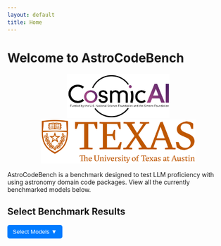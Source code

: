 ```yaml
---
layout: default
title: Home
---
```


# Welcome to AstroCodeBench

<div style="text-align: center; margin-top: 20px;">
  <img src="assets/pics/cosmic_logo.png" alt="Logo" style="height: 100px; margin: 0 10px;">
  <img src="assets/pics/ut_logo.png" alt="Longhorn" style="height: 100px; margin: 0 10px;">
</div>

AstroCodeBench is a benchmark designed to test LLM proficiency with using astronomy domain code packages. View all the currently benchmarked models below.

<h2>Select Benchmark Results</h2>
<div style="position: relative; display: inline-block;">
  <button id="dropdown-btn" style="padding: 8px 12px; background-color: #007BFF; color: white; border: none; cursor: pointer; border-radius: 5px;">
    Select Models ▼
  </button>
  <div id="model-dropdown" style="display: none; position: absolute; background: white; border: 1px solid #ccc; width: 250px; max-height: 250px; overflow-y: auto;">
  </div>
</div>

<canvas id="benchmarkChart" width="800" height="400"></canvas>

<script src="https://cdn.jsdelivr.net/npm/chart.js"></script>
<script>
  let jsonBasePath = "{{ site.baseurl }}/assets/json/";
  const datasets = {
    "benchmark_results_old.json": "Old Benchmark",
    "benchmark_results_new.json": "Colloquial Query Benchmark"
  };

  let chartData = {
    labels: [],
    datasets: []
  };

  let colors = [
    "rgba(255, 99, 132, 0.5)", "rgba(54, 162, 235, 0.5)",
    "rgba(255, 206, 86, 0.5)", "rgba(75, 192, 192, 0.5)",
    "rgba(153, 102, 255, 0.5)", "rgba(255, 159, 64, 0.5)",
    "rgba(201, 203, 207, 0.5)"
  ];

  let borderColors = [
    "rgba(255, 99, 132, 1)", "rgba(54, 162, 235, 1)",
    "rgba(255, 206, 86, 1)", "rgba(75, 192, 192, 1)",
    "rgba(153, 102, 255, 1)", "rgba(255, 159, 64, 1)",
    "rgba(201, 203, 207, 1)"
  ];

  let usedColors = {}; 
  let currentColorIndex = 0;
  let allModels = {}; // Store model names and corresponding dataset

  let ctx = document.getElementById("benchmarkChart").getContext("2d");
  let benchmarkChart = new Chart(ctx, {
    type: "bar",
    data: chartData,
    options: {
      responsive: true,
      maintainAspectRatio: true,
      scales: { y: { beginAtZero: true } },
      plugins: {
        legend: { display: true },
        title: { display: true, text: "Benchmark Evaluation Metrics" }
      }
    }
  });

  const dropdownBtn = document.getElementById("dropdown-btn");
  const dropdownMenu = document.getElementById("model-dropdown");

  dropdownBtn.addEventListener("click", () => {
    dropdownMenu.style.display = dropdownMenu.style.display === "block" ? "none" : "block";
  });

  document.addEventListener("click", (event) => {
    if (!dropdownBtn.contains(event.target) && !dropdownMenu.contains(event.target)) {
      dropdownMenu.style.display = "none";
    }
  });

  async function populateDropdown() {
    dropdownMenu.innerHTML = "";
    allModels = {};

    for (const [file, datasetName] of Object.entries(datasets)) {
      try {
        const response = await fetch(jsonBasePath + file);
        const data = await response.json();
        
        data.forEach((item) => {
          let modelName = item.model?.model;
          if (modelName && !allModels[modelName]) {
            allModels[modelName] = datasetName;
          }
        });
      } catch (error) {
        console.error(`Error loading ${file}:`, error);
      }
    }

    for (const [model, dataset] of Object.entries(allModels)) {
      const label = document.createElement("label");
      label.style.display = "block";
      label.style.cursor = "pointer";
      label.style.padding = "5px";

      const checkbox = document.createElement("input");
      checkbox.type = "checkbox";
      checkbox.value = model;
      checkbox.style.marginRight = "5px";

      checkbox.addEventListener("change", function () {
        if (this.checked) {
          fetchAndProcessData(model, dataset);
        } else {
          removeModelFromChart(model);
        }
      });

      label.appendChild(checkbox);
      label.appendChild(document.createTextNode(`${model} (${dataset})`));
      dropdownMenu.appendChild(label);
    }
  }

  async function fetchAndProcessData(selectedModel, dataset) {
    let selectedFile = dataset === "Colloquial Query Benchmark" ? "benchmark_results_new.json" : "benchmark_results_old.json";
    
    try {
      const response = await fetch(jsonBasePath + selectedFile);
      const data = await response.json();

      if (chartData.datasets.some(ds => ds.label === selectedModel)) {
        console.warn(`${selectedModel} is already displayed.`);
        return;
      }

      if (!(selectedModel in usedColors)) {
        usedColors[selectedModel] = {
          backgroundColor: colors[currentColorIndex % colors.length],
          borderColor: borderColors[currentColorIndex % borderColors.length]
        };
        currentColorIndex++;
      }

      const modelData = data.filter((item) => item.model.model === selectedModel);

      const metrics = {
        direct_match: [], fuzzy_match: [], codebleu: [],
        codebertscore: [], codebertscore_rescaled: [],
        code_success: [], syntax_match_score: []
      };

      modelData.forEach((item) => {
        if (item.result) {
          item.result.forEach((result) => {
            if ("direct_match" in result && result.direct_match !== null) {
              metrics.direct_match.push(result.direct_match ? 1 : 0);
            }
            if ("fuzzy_match" in result && result.fuzzy_match !== null) {
              metrics.fuzzy_match.push(result.fuzzy_match / 100); 
            }
            if ("codebleu" in result && result.codebleu?.codebleu !== null) {
              metrics.codebleu.push(result.codebleu.codebleu);
            }
            if ("codebertscore" in result && result.codebertscore?.F1 !== null) {
              metrics.codebertscore.push(result.codebertscore.F1);
            }
            if ("codebertscore_rescaled" in result && result.codebertscore_rescaled?.F1 !== null) {
              metrics.codebertscore_rescaled.push(result.codebertscore_rescaled.F1);
            }
          });
        }

        if (item.result_summary) {
          if ("code_success" in item.result_summary) {
            metrics.code_success.push(item.result_summary.code_success);
          }
          if ("syntax_match_score" in item.result_summary) {
            metrics.syntax_match_score.push(item.result_summary.syntax_match_score);
          }
        }
      });

      const averages = {};
      for (const [key, values] of Object.entries(metrics)) {
        averages[key] = values.length
          ? values.reduce((sum, val) => sum + val, 0) / values.length
          : 0;
      }

      updateChart(selectedModel, averages);
    } catch (error) {
      console.error("Error fetching or processing JSON data:", error);
    }
  }

  function updateChart(selectedModel, averages) {
    if (chartData.labels.length === 0) {
      chartData.labels = Object.keys(averages);
    }
    
    chartData.datasets.push({
      label: selectedModel,
      data: Object.values(averages),
      backgroundColor: usedColors[selectedModel].backgroundColor,
      borderColor: usedColors[selectedModel].borderColor,
      borderWidth: 1
    });
    
    benchmarkChart.update();
  }

  function removeModelFromChart(selectedModel) {
    chartData.datasets = chartData.datasets.filter(ds => ds.label !== selectedModel);
    benchmarkChart.update();
  }

  populateDropdown();
</script>
